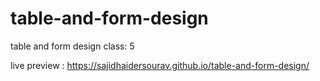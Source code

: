# table-and-form-design
table and form design class: 5


live preview :
https://sajidhaidersourav.github.io/table-and-form-design/

